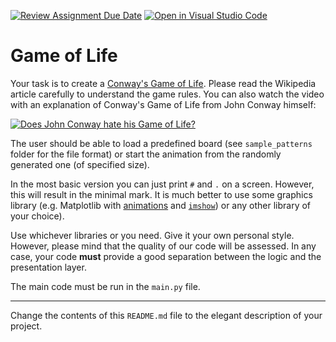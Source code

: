 [![Review Assignment Due Date](https://classroom.github.com/assets/deadline-readme-button-24ddc0f5d75046c5622901739e7c5dd533143b0c8e959d652212380cedb1ea36.svg)](https://classroom.github.com/a/xIY2FMKf)
[![Open in Visual Studio Code](https://classroom.github.com/assets/open-in-vscode-718a45dd9cf7e7f842a935f5ebbe5719a5e09af4491e668f4dbf3b35d5cca122.svg)](https://classroom.github.com/online_ide?assignment_repo_id=13274103&assignment_repo_type=AssignmentRepo)
# Game of Life

Your task is to create a [Conway's Game of Life](https://en.wikipedia.org/wiki/Conway%27s_Game_of_Life). Please read the Wikipedia article carefully to understand the game rules. You can also watch the video with an explanation of Conway's Game of Life from John Conway himself:

[![Does John Conway hate his Game of Life?](https://img.youtube.com/vi/E8kUJL04ELA/0.jpg)](https://www.youtube.com/watch?v=E8kUJL04ELA)

The user should be able to load a predefined board (see `sample_patterns` folder for the file format) or start the animation from the randomly generated one (of specified size).

In the most basic version you can just print `#` and `.` on a screen. However, this will result in the minimal mark. It is much better to use some graphics library (e.g. Matplotlib with [animations](https://jakevdp.github.io/blog/2012/08/18/matplotlib-animation-tutorial/) and [`imshow`](https://matplotlib.org/api/_as_gen/matplotlib.pyplot.imshow.html)) or any other library of your choice).

Use whichever libraries or you need. Give it your own personal style. However, please mind that the quality of our code will be assessed. In any case, your code **must** provide a good separation between the logic and the presentation layer.

The main code must be run in the `main.py` file.

<hr/>

Change the contents of this `README.md` file to the elegant description of your project.
